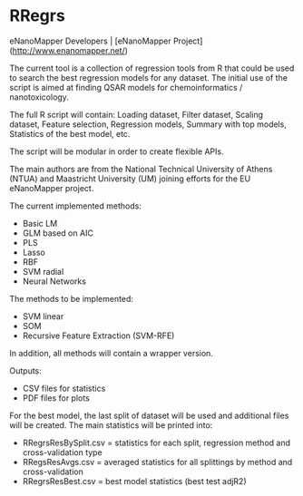 RRegrs
======

eNanoMapper Developers |  [eNanoMapper Project] (http://www.enanomapper.net/)


The current tool is a collection of regression tools from R that could be used to search the best regression models for any dataset. The initial use of the script is aimed at finding QSAR models for chemoinformatics / nanotoxicology.

The full R script will contain: Loading dataset, Filter dataset, Scaling dataset, Feature selection, Regression models, Summary with top models, Statistics of the best model, etc.

The script will be modular in order to create flexible APIs.

The main authors are from the National Technical University of Athens (NTUA) and Maastricht University (UM) joining efforts for the EU eNanoMapper project.

The current implemented methods:
- Basic LM
- GLM based on AIC
- PLS
- Lasso
- RBF
- SVM radial
- Neural Networks

The methods to be implemented:
- SVM linear
- SOM
- Recursive Feature Extraction (SVM-RFE)

In addition, all methods will contain a wrapper version.

Outputs:
- CSV files for statistics
- PDF files for plots

For the best model, the last split of dataset will be used and additional files will be created.
The main statistics will be printed into:
- RRegrsResBySplit.csv = statistics for each split, regression method and cross-validation type
- RRegsResAvgs.csv     = averaged statistics for all splittings by method and cross-validation
- RRegrsResBest.csv    = best model statistics (best test adjR2)
